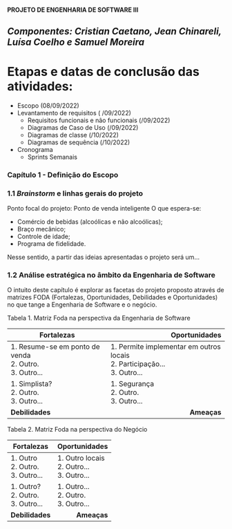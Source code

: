 #### PROJETO DE ENGENHARIA DE SOFTWARE III
## _Componentes: Cristian Caetano, Jean Chinareli, Luísa Coelho e Samuel Moreira_

# Etapas e datas de conclusão das atividades:

- Escopo (08/09/2022)
- Levantamento de requisitos ( /09/2022)
   * Requisitos funcionais e não funcionais (/09/2022)
   * Diagramas de Caso de Uso (/09/2022)
   * Diagramas de classe (/10/2022)
   * Diagramas de sequência (/10/2022)
- Cronograma
   * Sprints Semanais
   
### Capítulo 1 - Definição do Escopo
### 1.1 _Brainstorm_ e linhas gerais do projeto

Ponto focal do projeto: Ponto de venda inteligente
O que espera-se:
- Comércio de bebidas (alcoólicas e não alcoólicas);
- Braço mecânico;
- Controle de idade;
- Programa de fidelidade.

Nesse sentido, a partir das ideias apresentadas o projeto será um...

### 1.2 Análise estratégica no âmbito da Engenharia de Software

O intuito deste capítulo é explorar as facetas do projeto proposto através de matrizes FODA (Fortalezas, Oportunidades, Debilidades e Oportunidades) no que tange a Engenharia de Software e o negócio. 

Tabela 1. Matriz Foda na perspectiva da Engenharia de Software

| Fortalezas  |  <div style="text-align: right"> Oportunidades |
|---|---|
| 1. Resume-se em ponto de venda <br > 2. Outro. <br > 3. Outro... | 1. Permite implementar em outros locais <br > 2. Participação... <br > 3. Outro...| 
|1. Simplista? <br > 2. Outro. <br > 3. Outro... | 1. Segurança <br > 2. Outro. <br > 3. Outro...  | 
|  **Debilidades**|<div style="text-align: right">**Ameaças** |   

Tabela 2. Matriz Foda na perspectiva do Negócio

| Fortalezas  |  <div style="text-align: right"> Oportunidades |
|---|---|
| 1. Outro <br > 2. Outro. <br > 3. Outro... | 1. Outro locais <br > 2. Outro... <br > 3. Outro...| 
|1. Outro? <br > 2. Outro. <br > 3. Outro... | 1. Outro... <br > 2. Outro. <br > 3. Outro...  | 
|  **Debilidades**|<div style="text-align: right">**Ameaças** |    
